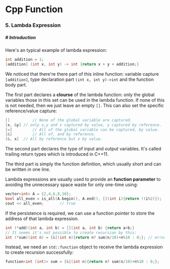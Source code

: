 # Cpp Function

### 5. Lambda Expression

##### # Introduction

Here's an typical example of lambda expression:

```c++
int addition = 1;
[addition] (int x, int y) -> int {return x + y + addition;}
```

We noticed that there're there part of this inline function: variable capture `[addition]`, type declaration part `(int x, int y)->int` and the function body part.

The first part declares a **clourse** of the lambda function: only the global variables those in this set can be used in the lambda function. If none of this is not needed, then we just leave an empty `[]`. This can also set the specific reference/value capture:

```c++
[]			// None of the global variable are captured.
[x, &y] // only x,y and x captured by value, y captured by reference.
[=]			// All of the global variable can be captured, by value.
[&]			// All of, and by reference.
[&, x]	// All by reference but x by value.
```

The second part declares the type of input and output variables. It's called trailing return types which is introduced in C++11.

The third part is simply the function definition, which usually short and can be written in one line.

Lambda expressions are usually used to provide an **function parameter** to avoiding the unnecessary space waste for only one-time using:

```c++
vector<int> A = {2,4,6,8,10};
bool all_even = is_all(A.begin(), A.end(), [](int i){return !(i%2)});
cout << all_even;		// true
```



If the persistence is required, we can use a function pointer to store the address of that lambda expression.

```c++
int (*add)(int a, int b) = [](int a, int b) {return a+b;}
// It seems it's not possible to create recursion by this:
int (*sum)(int n) = [&](int n){return n? sum(n/10)+n%10 : 0;}; // error.
```

Instead, we need an `std::function` object to receive the lambda expression to create recursion successfully:

```c++
function<int (int)> sum = [&](int n){return n? sum(n/10)+n%10 : 0;};
```


